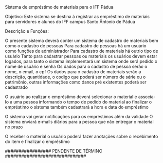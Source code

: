 Sistema de empréstimo de materiais para o IFF Pádua

Objetivo: Este sistema se destina à registrar as empréstimo de materiais para servidores e alunos do IFF campus Santo Ântonio  de Pádua

Descrição e Funções: 

O presente sistema deverá conter um sistema de cadastro de materiais bem como o cadastro de pessoas
Para cadastro de pessoas há um usuário como funções de administrador
Para cadastro de materiais há outrio tipo de usuário
Tanto para cadastrar pessoas ou materiais os usuários devem estar logados, para tanto o sistema implementará um sistema onde será pedido o nome de usuário e senha
Os dados para o cadastro de pessoa serão o nome, o email, o cpf
Os dados para o cadastro de materiais serão a descrição, quantidade, o codigo que poderá ser número de série ou o patrimônio, outras informações como danos pré existentes poderá ser cadastrado

O usuário ao realizar o empréstimo deverá selecionar o material e assocía-lo a uma pessoa informando o tempo de pedido do material
ao finalizar o empréstimo o sistema também cadastrará a hora e data do empréstimo

O sistema vai gerar notificações para os empréstimos além da validade 
O sistema enviará e-mails diários para a pessoa que não entregar o material no prazo

O receber o material o usuário poderá fazer anotações sobre o recebimento do item e finalizar o empréstimo

################# PENDENTE DE TÉRMINO ##############################